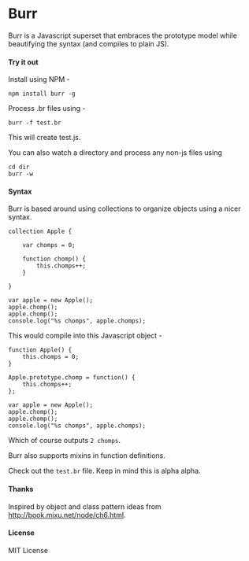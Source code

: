 Burr
====

Burr is a Javascript superset that embraces the prototype model while beautifying the syntax (and compiles to plain JS). 

#### Try it out 

Install using NPM - 

	npm install burr -g 
	
Process .br files using - 

	burr -f test.br
	
This will create test.js. 

You can also watch a directory and process any non-js files using 

	cd dir
	burr -w

#### Syntax 

Burr is based around using collections to organize objects using a nicer syntax. 

	collection Apple {
	
		var chomps = 0;
	
		function chomp() {
			this.chomps++;
		}
	
	}

	var apple = new Apple();
	apple.chomp();
	apple.chomp();
	console.log("%s chomps", apple.chomps);

This would compile into this Javascript object - 

	function Apple() {
		this.chomps = 0;
	}
	
	Apple.prototype.chomp = function() {
		this.chomps++;
	};
	
	var apple = new Apple();
	apple.chomp();
	apple.chomp();
	console.log("%s chomps", apple.chomps);

Which of course outputs `2 chomps`. 

Burr also supports mixins in function definitions. 

Check out the `test.br` file. Keep in mind this is alpha alpha.

#### Thanks
Inspired by object and class pattern ideas from http://book.mixu.net/node/ch6.html.

#### License
MIT License
